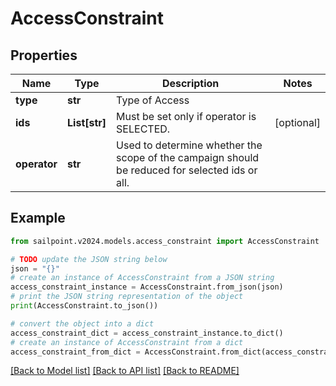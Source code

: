 # AccessConstraint


## Properties

Name | Type | Description | Notes
------------ | ------------- | ------------- | -------------
**type** | **str** | Type of Access | 
**ids** | **List[str]** | Must be set only if operator is SELECTED. | [optional] 
**operator** | **str** | Used to determine whether the scope of the campaign should be reduced for selected ids or all. | 

## Example

```python
from sailpoint.v2024.models.access_constraint import AccessConstraint

# TODO update the JSON string below
json = "{}"
# create an instance of AccessConstraint from a JSON string
access_constraint_instance = AccessConstraint.from_json(json)
# print the JSON string representation of the object
print(AccessConstraint.to_json())

# convert the object into a dict
access_constraint_dict = access_constraint_instance.to_dict()
# create an instance of AccessConstraint from a dict
access_constraint_from_dict = AccessConstraint.from_dict(access_constraint_dict)
```
[[Back to Model list]](../README.md#documentation-for-models) [[Back to API list]](../README.md#documentation-for-api-endpoints) [[Back to README]](../README.md)


